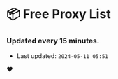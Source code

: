 # :package: Free Proxy List
### Updated every 15 minutes.

- Last updated: `2024-05-11 05:51`

:heart:
